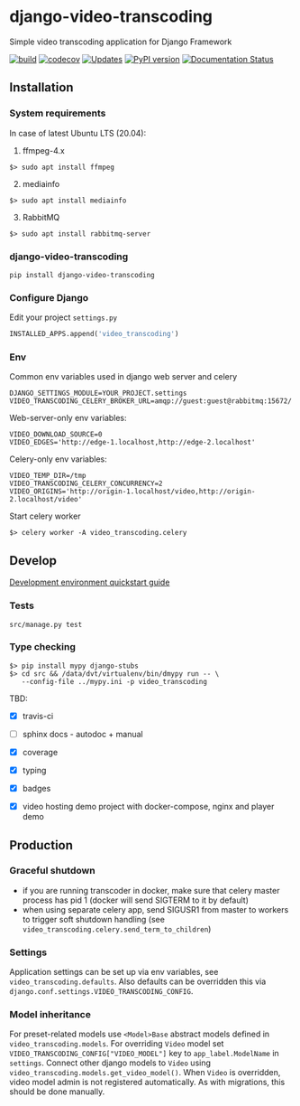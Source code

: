 # django-video-transcoding
Simple video transcoding application for Django Framework

[![build](https://github.com/just-work/django-video-transcoding/workflows/build/badge.svg?branch=master)](https://github.com/just-work/django-video-transcoding/actions?query=event%3Apush+branch%3Amaster+workflow%3Abuild)
[![codecov](https://codecov.io/gh/just-work/django-video-transcoding/branch/master/graph/badge.svg)](https://codecov.io/gh/just-work/django-video-transcoding)
[![Updates](https://pyup.io/repos/github/just-work/django-video-transcoding/shield.svg)](https://pyup.io/repos/github/just-work/django-video-transcoding/)
[![PyPI version](https://badge.fury.io/py/django-video-transcoding.svg)](http://badge.fury.io/py/django-video-transcoding)
[![Documentation Status](https://readthedocs.org/projects/django-video-transcoding/badge/?version=latest)](https://django-video-transcoding.readthedocs.io/en/latest/?badge=latest)

## Installation

### System requirements

In case of latest Ubuntu LTS (20.04):

1. ffmpeg-4.x
  ```shell script
  $> sudo apt install ffmpeg
  ```
2. mediainfo
  ```shell script
  $> sudo apt install mediainfo 
  ```
3. RabbitMQ
  ```shell script
  $> sudo apt install rabbitmq-server
```

### django-video-transcoding

```shell script
pip install django-video-transcoding
```

### Configure Django

Edit your project `settings.py`
```python
INSTALLED_APPS.append('video_transcoding')
```

### Env

Common env variables used in django web server and celery

```
DJANGO_SETTINGS_MODULE=YOUR_PROJECT.settings
VIDEO_TRANSCODING_CELERY_BROKER_URL=amqp://guest:guest@rabbitmq:15672/
```

Web-server-only env variables:

```
VIDEO_DOWNLOAD_SOURCE=0
VIDEO_EDGES='http://edge-1.localhost,http://edge-2.localhost'
```

Celery-only env variables:

```
VIDEO_TEMP_DIR=/tmp
VIDEO_TRANSCODING_CELERY_CONCURRENCY=2
VIDEO_ORIGINS='http://origin-1.localhost/video,http://origin-2.localhost/video'
```

Start celery worker

```shell script
$> celery worker -A video_transcoding.celery
```

## Develop

[Development environment quickstart guide](/docs/source/quickstart.md)

### Tests

```
src/manage.py test
```

### Type checking

```
$> pip install mypy django-stubs
$> cd src && /data/dvt/virtualenv/bin/dmypy run -- \
   --config-file ../mypy.ini -p video_transcoding

```

TBD:

* [x] travis-ci
* [ ] sphinx docs - autodoc + manual
* [x] coverage
* [x] typing
* [x] badges
* [x] video hosting demo project with docker-compose, nginx and player demo


## Production

### Graceful shutdown

* if you are running transcoder in docker, make sure that celery master process
    has pid 1 (docker will send SIGTERM to it by default)
* when using separate celery app, send SIGUSR1 from master to workers to trigger
    soft shutdown handling
    (see `video_transcoding.celery.send_term_to_children`)

### Settings

Application settings can be set up via env variables, see `video_transcoding.defaults`.
Also defaults can be overridden this via `django.conf.settings.VIDEO_TRANSCODING_CONFIG`.

### Model inheritance

For preset-related models use `<Model>Base` abstract models defined in `video_transcoding.models`.
For overriding `Video` model set `VIDEO_TRANSCODING_CONFIG["VIDEO_MODEL"]` key to `app_label.ModelName` in `settings`.
Connect other django models to `Video` using `video_transcoding.models.get_video_model()`. 
When `Video` is overridden, video model admin is not registered automatically. As with migrations, this should be
done manually.